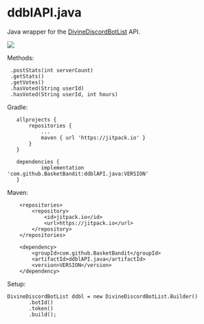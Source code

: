 # ddblAPI.java

Java wrapper for the [DivineDiscordBotList](https://divinediscordbots.com/) API.

[![](https://jitpack.io/v/BasketBandit/ddblAPI.java.svg)](https://jitpack.io/#BasketBandit/ddblAPI.java)

Methods:
```
 .postStats(int serverCount)
 .getStats()
 .getVotes()
 .hasVoted(String userId)
 .hasVoted(String userId, int hours)
 ```
 
 Gradle:
 ```
	allprojects {
		repositories {
			...
			maven { url 'https://jitpack.io' }
		}
	}
 
	dependencies {
	        implementation 'com.github.BasketBandit:ddblAPI.java:VERSION'
	}
 ```
 
Maven:
```
    <repositories>
        <repository>
            <id>jitpack.io</id>
            <url>https://jitpack.io</url>
        </repository>
    </repositories>
	
    <dependency>
        <groupId>com.github.BasketBandit</groupId>
        <artifactId>ddblAPI.java</artifactId>
        <version>VERSION</version>
    </dependency>
```

Setup:
 ```
DivineDiscordBotList ddbl = new DivineDiscordBotList.Builder()
        .botId()
        .token()
        .build();
 ```